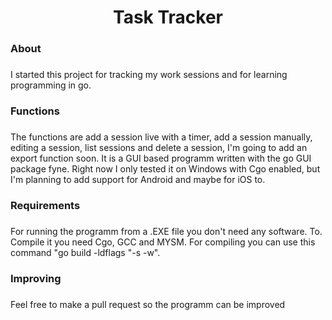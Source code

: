 <h1 align="center">Task Tracker</h1>

###

<h3 align="left">About</h3>

###

<p align="left">I started this project for tracking my work sessions and for learning programming in go.</p>

###

<h3 align="left">Functions</h3>

###

<p align="left">The functions are add a session live with a timer, add a session manually, editing a session, list sessions and delete a session, I'm going to add an export function soon. It is a GUI based programm written with the go GUI package fyne. Right now I only tested it on Windows with Cgo enabled, but I'm planning to add support for Android and maybe for iOS to.</p>

###

<h3 align="left">Requirements</h3>

###

<p align="left">For running the programm from a .EXE file you don't need any software. To. Compile it you need Cgo, GCC and MYSM. For compiling you can use this command "go build -ldflags "-s -w".</p>

###

<h3 align="left">Improving</h3>

###

<p align="left">Feel free to make a pull request so the programm can be improved</p>